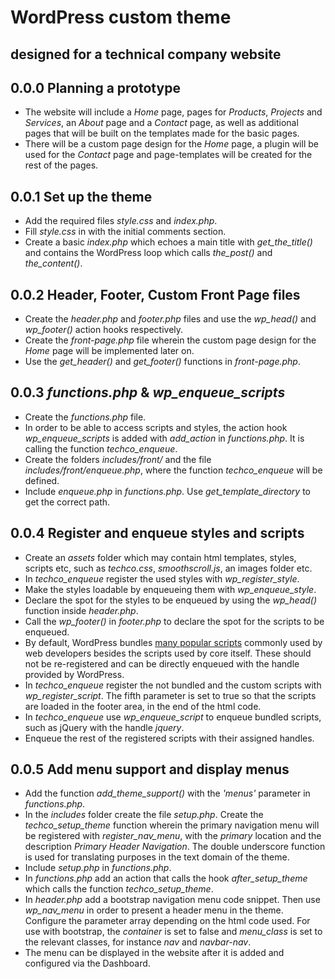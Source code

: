 # WordPress custom theme
## designed for a technical company website

## 0.0.0 Planning a prototype
* The website will include a *Home* page, pages for *Products*, *Projects* and *Services*, an *About* page and a *Contact* page, as well as additional pages that will be built on the templates made for the basic pages.
* There will be a custom page design for the *Home* page, a plugin will be used for the *Contact* page and page-templates will be created for the rest of the pages.   

## 0.0.1 Set up the theme
* Add the required files *style.css* and *index.php*.
* Fill *style.css* in with the initial comments section.
* Create a basic *index.php* which echoes a main title with *get_the_title()* and contains the WordPress loop which calls *the_post()* and *the_content()*.

## 0.0.2 Header, Footer, Custom Front Page files
* Create the *header.php* and *footer.php* files and use the *wp_head()* and *wp_footer()* action hooks respectively.
* Create the *front-page.php* file wherein the custom page design for the *Home* page will be implemented later on.
* Use the *get_header()* and *get_footer()* functions in *front-page.php*.

## 0.0.3 *functions.php* & *wp_enqueue_scripts*
* Create the *functions.php* file.
* In order to be able to access scripts and styles, the action hook *wp_enqueue_scripts* is added with *add_action* in *functions.php*. It is calling the function *techco_enqueue*.
* Create the folders *includes/front/* and the file *includes/front/enqueue.php*, where the function *techco_enqueue* will be defined.
* Include *enqueue.php* in *functions.php*. Use *get_template_directory* to get the correct path.

## 0.0.4 Register and enqueue styles and scripts
* Create an *assets* folder which may contain html templates, styles, scripts etc, such as *techco.css*, *smoothscroll.js*, an images folder etc.
* In *techco_enqueue* register the used styles with *wp_register_style*.
* Make the styles loadable by enqueueing them with *wp_enqueue_style*.
* Declare the spot for the styles to be enqueued by using the *wp_head()* function inside *header.php*.
* Call the *wp_footer()* in *footer.php* to declare the spot for the scripts to be enqueued.
* By default, WordPress bundles [many popular scripts](https://developer.wordpress.org/reference/functions/wp_register_script/#core-registered-scripts) commonly used by web developers besides the scripts used by core itself. These should not be re-registered and can be directly enqueued with the handle provided by WordPress.
* In *techco_enqueue* register the not bundled and the custom scripts with *wp_register_script*. The fifth parameter is set to true so that the scripts are loaded in the footer area, in the end of the html code.
* In *techco_enqueue* use *wp_enqueue_script* to enqueue bundled scripts, such as jQuery with the handle *jquery*.
* Enqueue the rest of the registered scripts with their assigned handles.

## 0.0.5 Add menu support and display menus
* Add the function *add_theme_support()* with the *'menus'* parameter in *functions.php*.
* In the *includes* folder create the file *setup.php*. Create the *techco_setup_theme* function wherein the primary navigation menu will be registered with *register_nav_menu*, with the *primary* location and the description *Primary Header Navigation*. The double underscore function is used for translating purposes in the text domain of the theme.
* Include *setup.php* in *functions.php*.
* In *functions.php* add an action that calls the hook *after_setup_theme* which calls the function *techco_setup_theme*.
* In *header.php* add a bootstrap navigation menu code snippet. Then use *wp_nav_menu* in order to present a header menu in the theme. Configure the parameter array depending on the html code used. For use with bootstrap, the *container* is set to false and *menu_class* is set to the relevant classes, for instance *nav* and *navbar-nav*.
* The menu can be displayed in the website after it is added and configured via the Dashboard.
